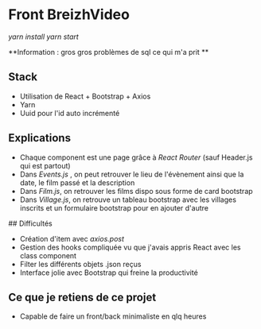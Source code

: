 # Front BreizhVideo

*yarn install*
*yarn start*

**Information : gros gros problèmes de sql ce qui m'a prit **
## Stack 

* Utilisation de React + Bootstrap + Axios 
* Yarn 
* Uuid pour l'id auto incrémenté 

## Explications 

* Chaque component est une page grâce à *React Router* (sauf Header.js qui est partout)
* Dans *Events.js* , on peut retrouver le lieu de l'évènement ainsi que la date, le film passé et la description 
* Dans *Film.js*, on retrouver les films dispo sous forme de card bootstrap 
* Dans *Village.js*, on retrouve un tableau bootstrap avec les villages inscrits et un formulaire bootstrap pour en ajouter d'autre

## Difficultés 

* Création d'item avec *axios.post* 
* Gestion des hooks compliquée vu que j'avais appris React avec les class component
* Filter les différents objets .json reçus 
* Interface jolie avec Bootstrap qui freine la productivité 

## Ce que je retiens de ce projet 

* Capable de faire un front/back minimaliste en qlq heures 
